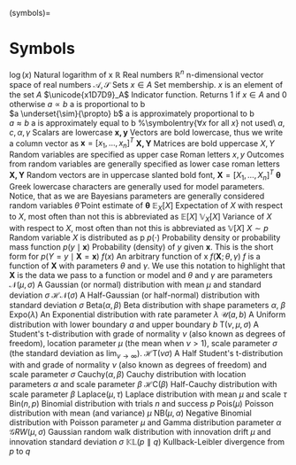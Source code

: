 (symbols)= 
# Symbols 
 $\log(x)$ Natural logarithm of x 
$\mathbb{R}$ Real numbers 
$\mathbb{R}^n$ n-dimensional vector space of real numbers 
$\mathcal{A, S}$ Sets 
$x \in A$ Set membership. $x$ is an element of the set $A$ 
$\unicode{x1D7D9}_A$ Indicator function. Returns 1 if $x \in A$ and 0 otherwise 
$a \propto b$ a is proportional to b  
$a \underset{\sim}{\propto}  b$ a is approximately proportional to b  
$a \approx b$ a is approximately equal to b  %\symbolentry{$\forall x$ for all $x$} not used\  $a, c, \alpha, \gamma$ Scalars are lowercase 
$\mathbf{x, y}$ Vectors are bold lowercase, thus we write a column vector as $\mathbf{x}=[x_1,\dots,x_n]^T$ 
$\mathbf{X, Y}$ Matrices are bold uppercase 
$X, Y$ Random variables are specified as upper case Roman letters 
$x, y$ Outcomes from random variables are generally specified as lower case roman letters 
$\boldsymbol{X, Y}$ Random vectors are in uppercase slanted bold font, $\boldsymbol{X} = [X_1,\dots,X_n]^T$ 
$\boldsymbol{\theta}$ Greek lowercase characters are generally used for model parameters. Notice, that as we are Bayesians parameters are generally considered random variables 
$\hat \theta$ Point estimate of $\boldsymbol{\theta}$ 
$\mathbb{E}_{X}[X]$ Expectation of $X$ with respect to $X$, most often than not this is abbreviated as $\mathbb{E}[X]$ 
$\mathbb{V}_{X}[X]$ Variance of $X$ with respect to $X$, most often than not this is abbreviated as $\mathbb{V}[X]$ 
$X \sim p$ Random variable $X$ is distributed as p 
$p(\cdot)$ Probability density or probability mass function 
$p(y \mid \boldsymbol{x})$ Probability (density) of $y$ given $\boldsymbol{x}$. This is the short form for $p(Y=y \mid \boldsymbol{X}=\boldsymbol{x})$ 
$f(x)$ An arbitrary function of x 
$f(\boldsymbol{X}; \theta, \gamma)$ $f$ is a function of $\boldsymbol{X}$ with parameters $\theta$ and $\gamma$. We use this notation to highlight that $\boldsymbol{X}$ is the data we pass to a function or model and $\theta$ and $\gamma$ are parameters 
$\mathcal{N}(\mu, \sigma)$ A Gaussian (or normal) distribution with mean $\mu$ and standard deviation $\sigma$ 
$\mathcal{HN}(\sigma)$ A Half-Gaussian (or half-normal) distribution with standard deviation $\sigma$ 
Beta$(\alpha, \beta)$ Beta distribution with shape parameters $\alpha$, $\beta$ 
Expo$(\lambda)$ An Exponential distribution with rate parameter $\lambda$ 
$\mathcal{U}(a, b)$ A Uniform distribution with lower boundary $a$ and upper boundary $b$ 
T$(\nu, \mu, \sigma)$ A Student's t-distribution with grade of normality $\nu$ (also known as degrees of freedom), location parameter $\mu$ (the mean when $\nu > 1$), scale parameter $\sigma$ (the standard deviation as $\lim_{\nu\to\infty}$).
 $\mathcal{H}\text{T}( \nu \sigma)$ A Half Student's t-distribution with and grade of normality $\nu$ (also known as degrees of freedom) and scale parameter $\sigma$ 
Cauchy$(\alpha, \beta)$ Cauchy distribution with location parameters $\alpha$ and scale parameter $\beta$ 
$\mathcal{H}\text{C}(\beta)$ Half-Cauchy distribution with scale parameter $\beta$ 
$\text{Laplace}(\mu, \tau)$ Laplace distribution with mean $\mu$ and scale $\tau$ 
Bin$(n, p)$ Binomial distribution with trials $n$ and success $p$ 
Pois($\mu)$ Poisson distribution with mean (and variance) $\mu$ 
NB($\mu, \alpha)$ Negative Binomial distribution with Poisson parameter $\mu$ and Gamma distribution parameter $\alpha$ 
$\mathcal{G}RW(\mu, \sigma)$ Gaussian random walk distribution with innovation drift $\mu$ and innovation standard deviation $\sigma$ 
$\mathbb{KL}(p \parallel q)$ Kullback-Leibler divergence from $p$ to $q$ 